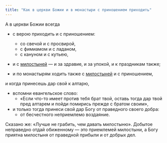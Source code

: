 ```yaml
---
title: "Как в церкви Божии и в монастыри с приношением приходить"
---
```


А в церкви Божии всегда

* с верою приходить и с приношением:
  * со свечой и с просвирой,
  * с фимиамом и с ладаном,
  * с кануном и с кутьею,

* и с [милостыней] — и за здравие, и за упокой, и к праздникам также;
* и по монастырям ходить также с [милостыней] и с приношением,

и когда принесешь дар свой к алтарю,

  * вспомни евангельское слово:
    * «Если что-то имеет против тебя брат твой, оставь тогда дар твой пред алтарем и пойди помирись прежде с братом своим»,
  * и только тогда принеси свой дар Богу от праведного своего добра:
    * от бесчестного неприемлемо воздаяние.

Сказано же: «Лучше не грабить, чем давать милостыню». Добытое неправедно отдай обиженному — это приемлемей милостыни, а Богу приятна милостыня от праведной прибыли и от добрых дел.

[милостыней]: https://ru.wikipedia.org/wiki/%D0%9F%D0%BE%D0%B4%D0%B0%D1%8F%D0%BD%D0%B8%D0%B5 "Добровольная раздача (пожертвование) своих денег, пищевых продуктов, одежды, различных бытовых предметов и других ценностей, а также иная помощь другим людям, как правило, нуждающимся (нищим или бедным)"
